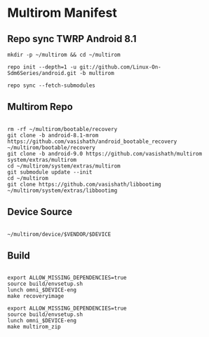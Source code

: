 # Multirom Manifest

## Repo sync TWRP Android 8.1
```
mkdir -p ~/multirom && cd ~/multirom
```
```
repo init --depth=1 -u git://github.com/Linux-On-Sdm6Series/android.git -b multirom
```
```
repo sync --fetch-submodules
```
## Multirom Repo
```

rm -rf ~/multirom/bootable/recovery
git clone -b android-8.1-mrom https://github.com/vasishath/android_bootable_recovery ~/multirom/bootable/recovery
git clone -b android-9.0 https://github.com/vasishath/multirom system/extras/multirom
cd ~/multirom/system/extras/multirom
git submodule update --init
cd ~/multirom
git clone https://github.com/vasishath/libbootimg ~/multirom/system/extras/libbootimg

```
## Device Source
```

~/multirom/device/$VENDOR/$DEVICE

```
## Build 
```

export ALLOW_MISSING_DEPENDENCIES=true
source build/envsetup.sh
lunch omni_$DEVICE-eng
make recoveryimage

```
```
export ALLOW_MISSING_DEPENDENCIES=true
source build/envsetup.sh
lunch omni_$DEVICE-eng
make multirom_zip

```

